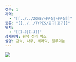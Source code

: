 ```yaml
---
갯수: 1
지역:
  - "[[../../ZONE/사무실|사무실]]"
종류: "[[../../TYPES/공구|공구]]"
위치:
  - "[[I-J|I-J]]"
상세위치: 흰색 정리 박스
설명: 금속, 나무, 세라믹, 알루미늄
---
```


![](http://192.168.50.22/devices/240831_IMG_0006.jpg)
